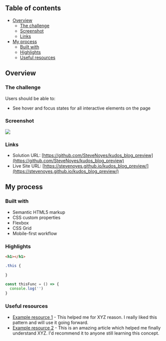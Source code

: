 ## Table of contents

- [Overview](#overview)
  - [The challenge](#the-challenge)
  - [Screenshot](#screenshot)
  - [Links](#links)
- [My process](#my-process)
  - [Built with](#built-with)
  - [Highlights](#highlights)
  - [Useful resources](#useful-resources)

## Overview

### The challenge

Users should be able to:

- See hover and focus states for all interactive elements on the page

### Screenshot

![](./screenshot.jpg)

### Links

- Solution URL: [https://github.com/SteveNoyes/kudos_blog_preview](https://github.com/SteveNoyes/kudos_blog_preview)
- Live Site URL: [https://stevenoyes.github.io/kudos_blog_preview/](https://stevenoyes.github.io/kudos_blog_preview/)

## My process

### Built with

- Semantic HTML5 markup
- CSS custom properties
- Flexbox
- CSS Grid
- Mobile-first workflow

### Highlights

```html
<h1></h1>
```
```css
.this {
  
}
```
```js
const thisFunc = () => {
  console.log('')
}
```

### Useful resources

- [Example resource 1](https://www.example.com) - This helped me for XYZ reason. I really liked this pattern and will use it going forward.
- [Example resource 2](https://www.example.com) - This is an amazing article which helped me finally understand XYZ. I'd recommend it to anyone still learning this concept.